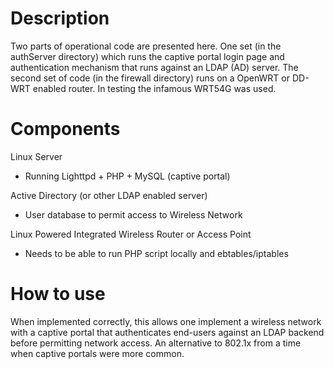 Description
===========

Two parts of operational code are presented here.  One set (in the authServer directory) which runs the captive portal login page and authentication mechanism that runs against an LDAP (AD) server.  The second set of code (in the firewall directory) runs on a OpenWRT or DD-WRT enabled router.  In testing the infamous WRT54G was used.

Components
==========

Linux Server

 - Running Lighttpd + PHP + MySQL (captive portal)

Active Directory (or other LDAP enabled server)

 - User database to permit access to Wireless Network

Linux Powered Integrated Wireless Router or Access Point

 - Needs to be able to run PHP script locally and ebtables/iptables

How to use
==========

When implemented correctly, this allows one implement a wireless network with a captive portal that authenticates end-users against an LDAP backend before permitting network access.  An alternative to 802.1x from a time when captive portals were more common.
